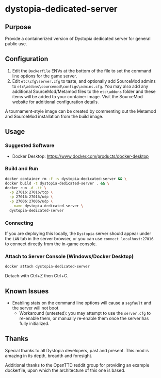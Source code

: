 # dystopia-dedicated-server

## Purpose

Provide a containerized version of Dystopia dedicated server for general public use.

## Configuration

1. Edit the `Dockerfile` ENVs at the bottom of the file to set the command line options for the game server.
1. Edit `etc\cfg\server.cfg` to taste, and optionally add SourceMod admins to `etc\addons\sourcemod\configs\admins.cfg`.  You may also add any additional SourceMod/Metamod files to the `etc\addons` folder and these items will be added to your container image.  Visit the SourceMod website for additional configuration details.

A tournament-style image can be created by commenting out the Metamod and SourceMod installation from the build image.

## Usage

### Suggested Software

- Docker Desktop: https://www.docker.com/products/docker-desktop

### Build and Run

```bash
docker container rm -f -v dystopia-dedicated-server && \
docker build -t dystopia-dedicated-server . && \
docker run -d -it \
  -p 27016:27016/tcp \
  -p 27016:27016/udp \
  -p 27006:27006/udp \
  --name dystopia-dedicated-server \
  dystopia-dedicated-server
```

### Connecting

If you are deploying this locally, the `Dystopia` server should appear under the `LAN` tab in the server browser, or you can use `connect localhost:27016` to connect directly from the in-game console.

### Attach to Server Console (Windows/Docker Desktop)

```bash
docker attach dystopia-dedicated-server
```

Detach with Ctrl+Z then Ctrl+C.

## Known Issues

- Enabling stats on the command line options will cause a `segfault` and the server will not boot.
	- Workaround (untested): you may attempt to use the `server.cfg` to re-enable them, or manually re-enable them once the server has fully initialized.

## Thanks

Special thanks to all Dystopia developers, past and present.  This mod is amazing in its depth, breadth and foresight.

Additional thanks to the OpenTTD reddit group for providing an example dockerfile, upon which the architecture of this one is based.
